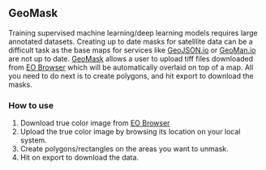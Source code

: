 ## GeoMask

Training supervised machine learning/deep learning models requires large annotated datasets. Creating up to date masks for satelllite data can be a difficult task as the base maps for services like [GeoJSON.io](https://geojson.io/#map=2/0/20) or [GeoMan.io](https://geoman.io/geojson-editor) are not up to date.
[GeoMask]() allows a user to upload tiff files downloaded from [EO Browser](https://apps.sentinel-hub.com/eo-browser/) which will be automatically overlaid on top of a map. All you need to do next is to create polygons, and hit export to download the masks.

### How to use
1. Download true color image from [EO Browser](https://apps.sentinel-hub.com/eo-browser/)
2. Upload the true color image by browsing its location on your local system.
3. Create polygons/rectangles on the areas you want to unmask.
4. Hit on export to download the data.